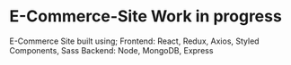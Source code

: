 # E-Commerce-Site Work in progress

E-Commerce Site built using; 
    Frontend: React, Redux, Axios, Styled Components, Sass
    Backend: Node, MongoDB, Express
